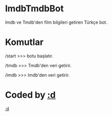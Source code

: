 # ImdbTmdbBot
Imdb ve Tmdb'den film bilgileri getiren Türkçe bot.
 
# Komutlar
/start >>> botu başlatır. 

/tmdb >>> Tmdb'den veri getirir. 

/imdb >>> Imdb'den veri getirir.

# Coded by [:d](https://t.me/mmagneto)
[:d](https://t.me/mmagneto)
